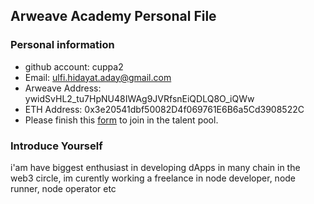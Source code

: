 ## Arweave Academy Personal File

### Personal information

- github account: cuppa2
- Email: ulfi.hidayat.aday@gmail.com
- Arweave Address: ywidSvHL2_tu7HpNU48IWAg9JVRfsnEiQDLQ8O_iQWw
- ETH Address: 0x3e20541dbf50082D4f069761E6B6a5Cd3908522C
- Please finish this [form](https://docs.google.com/forms/d/e/1FAIpQLSfWA5fIIcBgmRppm3jNz5vmf9Mai_QMVil-2pO4r7YKn_Zhtw/viewform?usp=sf_link) to join in the talent pool.

### Introduce Yourself
 i'am have biggest enthusiast in developing dApps in many chain in the web3 circle, im curently working a freelance in node developer, node runner, node operator etc
